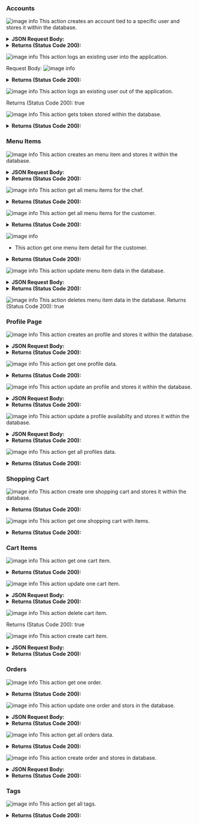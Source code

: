 ### Accounts
![image info](https://i.gyazo.com/f50f9b0a09cce9cc2d13d4ff49972049.png)
This action creates an account tied to a specific user and stores it within the database.

<details>
<summary><strong>JSON Request Body:</strong></summary>
<br>

```
    {
        "first_name": "string",
        "last_name": "string",
        "username": "string",
        "hashed_password": "string",
        "email": "string",
        "is_chef": true
    }
```
</details>

<details>
<summary><strong>Returns (Status Code 200):</strong></summary>
<br>

```
    {
        "access_token": "string",
        "token_type": "Bearer",
        "account": {
            "id": "string",
            "first_name": "string",
            "last_name": "string",
            "username": "string",
            "email": "string",
            "is_chef": true
        }
        }
```
</details>


![image info](https://i.gyazo.com/7423b304f47858ce199f02e16add1db9.png)
This action logs an existing user into the application.

Request Body:
![image info](https://i.gyazo.com/87b209f2d5d3f8927a6a0bf5e17c9cad.png)

<details>
<summary><strong>Returns (Status Code 200):</strong></summary>
<br>

```
    {
    "access_token": "string",
    "token_type": "Bearer"
    }
```
</details>

![image info](https://i.gyazo.com/19ad65ce4e8afd9adeb4e513c327b294.png)
This action logs an existing user out of the application.

Returns (Status Code 200):
true

![image info](https://i.gyazo.com/383157896b4432be848bbde9d64018ae.png)
This action gets token stored within the database.
<details>
<summary><strong>Returns (Status Code 200):</strong></summary>
<br>

```
  {
    "access_token": "string",
    "token_type": "Bearer",
    "account": {
        "id": "string",
        "first_name": "string",
        "last_name": "string",
        "username": "string",
        "email": "string",
        "is_chef": true
  }
}
```
</details>


### Menu Items
![image info](https://i.gyazo.com/78171ba96bc2745703376506aa03f573.png)
This action creates an menu item and stores it within the database.

<details>
<summary><strong>JSON Request Body:</strong></summary>
<br>

```
        {
            "food_type": "string",
            "name": "string",
            "price": 0,
            "description": "string",
            "comment": "string",
            "photo": "string",
            "spicy_level": 0,
            "tags": "string",
            "calories": 0,
            "ingredients": "string",
            "status": true
        }
```
</details>


<details>
<summary><strong>Returns (Status Code 200):</strong></summary>
<br>

```
        {
            "menu_item_id": 0,
            "food_type": "string",
            "name": "string",
            "price": 0,
            "description": "string",
            "comment": "string",
            "photo": "string",
            "spicy_level": 0,
            "tags": "string",
            "calories": 0,
            "ingredients": "string",
            "chef_id": 0,
            "status": true
        }
```
</details>


![image info](https://i.gyazo.com/4c392e013e995939f6e2572a64fce1b5.png)
This action get all menu items for the chef.

<details>
<summary><strong>Returns (Status Code 200):</strong></summary>
<br>

```
    [
        {
            "menu_item_id": 0,
            "food_type": "string",
            "name": "string",
            "price": 0,
            "description": "string",
            "comment": "string",
            "photo": "string",
            "spicy_level": 0,
            "tags": "string",
            "calories": 0,
            "ingredients": "string",
            "chef_id": 0,
            "status": true
        }
]
```
</details>

![image info](https://i.gyazo.com/c793044867b291c499dc0b51c0f55c53.png)
This action get all menu items for the customer.

<details>
<summary><strong>Returns (Status Code 200):</strong></summary>
<br>

```
    [
        {
            "menu_item_id": 0,
            "food_type": "string",
            "name": "string",
            "price": 0,
            "description": "string",
            "comment": "string",
            "photo": "string",
            "spicy_level": 0,
            "tags": "string",
            "calories": 0,
            "ingredients": "string",
            "chef_id": 0,
            "status": true
        }
]
```
</details>

![image info](https://i.gyazo.com/b005bdd71ca59defcc1cfbe0ec200aaf.png)
* This action get one menu item detail for the customer.
<details>
<summary><strong>Returns (Status Code 200):</strong></summary>
<br>

```
        {
            "menu_item_id": 0,
            "food_type": "string",
            "name": "string",
            "price": 0,
            "description": "string",
            "comment": "string",
            "photo": "string",
            "spicy_level": 0,
            "tags": "string",
            "calories": 0,
            "ingredients": "string",
            "chef_id": 0,
            "status": true
        }
```
</details>

![image info](https://i.gyazo.com/2c1092878d4c1db59cae3ff7ee0137a7.png)
This action update menu item data in the database.

<details>
<summary><strong>JSON Request Body:</strong></summary>
<br>

```
            {
                "food_type": "string",
                "name": "string",
                "price": 0,
                "description": "string",
                "comment": "string",
                "photo": "string",
                "spicy_level": 0,
                "tags": "string",
                "calories": 0,
                "ingredients": "string",
                "status": true
            }
```
</details>


<details>
<summary><strong>Returns (Status Code 200):</strong></summary>
<br>

```
            {
                    "menu_item_id": 0,
                    "food_type": "string",
                    "name": "string",
                    "price": 0,
                    "description": "string",
                    "comment": "string",
                    "photo": "string",
                    "spicy_level": 0,
                    "tags": "string",
                    "calories": 0,
                    "ingredients": "string",
                    "chef_id": 0,
                    "status": true
            }
```
</details>



![image info](https://i.gyazo.com/0755708bd90fd35a12613553417a9855.png)
This action deletes menu item data in the database.
Returns (Status Code 200):
true

### Profile Page
![image info](https://i.gyazo.com/2c6d149b253d2b1671e5cdd5ee8584c9.png)
This action creates an profile and stores it within the database.

<details>
<summary><strong>JSON Request Body:</strong></summary>
<br>

```
     {
        "full_name": "string",
        "email": "string",
        "photo": "string",
        "phone_number": 0,
        "address": "string",
        "bio": "string",
        "availability": true,
        "tags": "string",
        "featured_menu_item": "string"
}
```
</details>


<details>
<summary><strong>Returns (Status Code 200):</strong></summary>
<br>

```
        {
            "profile_id": 0,
            "user_id": 0,
            "full_name": "string",
            "email": "string",
            "photo": "string",
            "phone_number": 0,
            "address": "string",
            "bio": "string",
            "availability": true,
            "tags": "string",
            "featured_menu_item": "string",
            "social_media": [
                "string"
            ]
        }
```
</details>


![image info](https://i.gyazo.com/3f8bc426064e128ab2eb913c2a29209f.png)
This action get one profile data.

<details>
<summary><strong>Returns (Status Code 200):</strong></summary>
<br>

```
        {
            "profile_id": 0,
            "user_id": 0,
            "full_name": "string",
            "email": "string",
            "photo": "string",
            "phone_number": 0,
            "address": "string",
            "bio": "string",
            "availability": true,
            "tags": "string",
            "featured_menu_item": "string",
            "social_media": [
                "string"
            ]
        }
```
</details>




![image info](https://gyazo.com/71552b3b22769c33b0ed2602530ff437)
This action update an profile and stores it within the database.

<details>
<summary><strong>JSON Request Body:</strong></summary>
<br>

```
     {
        "full_name": "string",
        "email": "string",
        "photo": "string",
        "phone_number": 0,
        "address": "string",
        "bio": "string",
        "availability": true,
        "tags": "string",
        "featured_menu_item": "string"
}
```
</details>


<details>
<summary><strong>Returns (Status Code 200):</strong></summary>
<br>

```
        {
            "profile_id": 0,
            "user_id": 0,
            "full_name": "string",
            "email": "string",
            "photo": "string",
            "phone_number": 0,
            "address": "string",
            "bio": "string",
            "availability": true,
            "tags": "string",
            "featured_menu_item": "string",
            "social_media": [
                "string"
            ]
        }
```
</details>



![image info](https://i.gyazo.com/f91fefc8599473e0056ef348a93164fc.png)
This action update a profile availabilty and stores it within the database.

<details>
<summary><strong>JSON Request Body:</strong></summary>
<br>

```
    {
     "availability": true
    }

```
</details>


<details>
<summary><strong>Returns (Status Code 200):</strong></summary>
<br>

```
        {
            "profile_id": 0,
            "user_id": 0,
            "full_name": "string",
            "email": "string",
            "photo": "string",
            "phone_number": 0,
            "address": "string",
            "bio": "string",
            "availability": true,
            "tags": "string",
            "featured_menu_item": "string",
            "social_media": [
                "string"
            ]
        }
```
</details>


![image info](https://i.gyazo.com/1d7196fc1529159ef98fc1d0b6fcecc8.png)
 This action get all profiles data.

<details>
<summary><strong>Returns (Status Code 200):</strong></summary>
<br>

```
        {
            "message": "string"
        }
```
</details>



### Shopping Cart

![image info](https://gyazo.com/0135fa60b587f58f70324299efbca7c6)
This action create one shopping cart and stores it within the database.



<details>
<summary><strong>Returns (Status Code 200):</strong></summary>
<br>

```
        {
            "shopping_cart_id": 0
        }
```
</details>



![image info](https://gyazo.com/f4c8a2964aab56233f0f604a580d6409)
This action get one shopping cart with items.

<details>
<summary><strong>Returns (Status Code 200):</strong></summary>
<br>

```
       [
            {
                "id": 0,
                "photo": "string",
                "name": "string",
                "quantity": 0,
                "price": 0
            }
        ]
```
</details>


### Cart Items

![image info](https://gyazo.com/4f5a5c8f82c012048f5d673746778f07)
This action get one cart item.

<details>
<summary><strong>Returns (Status Code 200):</strong></summary>
<br>

```
       {
            "id": 0,
            "shopping_cart_id": 0,
            "menu_item_id": 0,
            "quantity": 0
    }
```
</details>

![image info](https://gyazo.com/5eea55b86262fc8fbbe742fdbf3efc89)
This action update one cart item.
<details>
<summary><strong>JSON Request Body:</strong></summary>
<br>

```
        {
             "quantity": 0
        }

```
</details>

<details>
<summary><strong>Returns (Status Code 200):</strong></summary>
<br>

```
      {
        "id": 0,
        "shopping_cart_id": 0,
        "menu_item_id": 0,
        "quantity": 0
      }
```
</details>

![image info](https://gyazo.com/5eb5d3eb1cfc2e0a4cf12dc58b3c249b)
This action delete cart item.

Returns (Status Code 200):
true

![image info](https://gyazo.com/93bfb5bcdad16f1ff307a8cfbb7abc26)
This action create cart item.

<details>
<summary><strong>JSON Request Body:</strong></summary>
<br>

```
        {
            "shopping_cart_id": 0,
            "menu_item_id": 0,
            "quantity": 0
        }
```
</details>


<details>
<summary><strong>Returns (Status Code 200):</strong></summary>
<br>

```
        {
            "id": 0,
            "shopping_cart_id": 0,
            "menu_item_id": 0,
            "quantity": 0
        }
```
</details>

### Orders
![image info](https://gyazo.com/052509332988063824b05ef2286a6de1)
This action get one order.
<details>
<summary><strong>Returns (Status Code 200):</strong></summary>
<br>

```
        {
            "order_id": 0,
            "customer_id": 0,
            "chef_id": 0,
            "order_date": "2023-04-27",
            "total_price": 0,
            "shopping_cart_id": 0,
            "status": 0
        }
```
</details>


![image info](https://gyazo.com/8c6b0ab05d6fa8effbac82676849273b)
This action update one order and  stors in the database.
<details>
<summary><strong>JSON Request Body:</strong></summary>
<br>

```
        {
            "status": 0
        }
```
</details>


<details>
<summary><strong>Returns (Status Code 200):</strong></summary>
<br>

```
        {
            "order_id": 0,
            "customer_id": 0,
            "chef_id": 0,
            "order_date": "2023-04-27",
            "total_price": 0,
            "shopping_cart_id": 0,
            "status": 0
        }
```
</details>


![image info](https://gyazo.com/d89e354aa225c15e78b41b9be1cef486)
This action get all orders data.
<details>
<summary><strong>Returns (Status Code 200):</strong></summary>
<br>

```
        [
            {
                "order_id": 0,
                "customer_id": 0,
                "order_date": "2023-04-27",
                "total_price": 0,
                "shopping_cart": [
                {
                    "name": "string",
                    "price": 0,
                    "photo": "string",
                    "quantity": 0
                }
                ],
                "status": 0,
                "chef_id": 0,
                "chef_email": "string",
                "chef_phone": 0,
                "chef_address": "string"
            }
        ]
```
</details>



![image info](https://gyazo.com/73ed186b8a2ca932089377cf292df374)
This action create order and stores in database.

<details>
<summary><strong>JSON Request Body:</strong></summary>
<br>

```
       {
            "order_date": "2023-04-27",
            "total_price": 0,
            "shopping_cart_id": 0,
            "chef_id": 0
        }
```
</details>


<details>
<summary><strong>Returns (Status Code 200):</strong></summary>
<br>

```
        {
            "order_id": 0,
            "customer_id": 0,
            "chef_id": 0,
            "order_date": "2023-04-27",
            "total_price": 0,
            "shopping_cart_id": 0,
            "status": 0
        }
```
</details>


### Tags
![image info](https://gyazo.com/98ecc422f82d6af290ffbb60cf736f88)
This action get all tags.
<details>
<summary><strong>Returns (Status Code 200):</strong></summary>
<br>

```
        [
            {
                "id": 0,
                "name": "string"
            }
        ]
```
</details>
